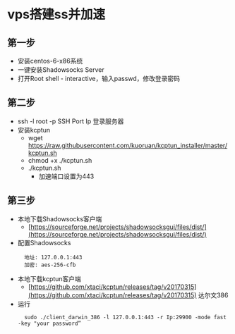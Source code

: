 # vps搭建ss并加速
## 第一步
  - 安装centos-6-x86系统
  - 一键安装Shadowsocks Server
  - 打开Root shell - interactive，输入passwd，修改登录密码
## 第二步
  - ssh -l root -p SSH Port Ip  登录服务器
  - 安装kcptun
    - wget https://raw.githubusercontent.com/kuoruan/kcptun_installer/master/kcptun.sh
    - chmod +x ./kcptun.sh
    - ./kcptun.sh
      - 加速端口设置为443
## 第三步
  - 本地下载Shadowsocks客户端
    - [https://sourceforge.net/projects/shadowsocksgui/files/dist/](https://sourceforge.net/projects/shadowsocksgui/files/dist/)
  - 配置Shadowsocks
    ```
      地址: 127.0.0.1:443
      加密: aes-256-cfb
    ```
  - 本地下载kcptun客户端
    - [https://github.com/xtaci/kcptun/releases/tag/v20170315](https://github.com/xtaci/kcptun/releases/tag/v20170315) 达尔文386
  - 运行
    ```
      sudo ./client_darwin_386 -l 127.0.0.1:443 -r Ip:29900 -mode fast -key "your password”
    ```
